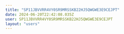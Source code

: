 ```yaml
---
title: "SP11JBVVRR4VY0SR9MRSSKB22HJ5QWGWE3E9CEJPT"
date: 2024-06-20T22:42:08.035Z
user: SP11JBVVRR4VY0SR9MRSSKB22HJ5QWGWE3E9CEJPT
layout: "users"
---
```

    